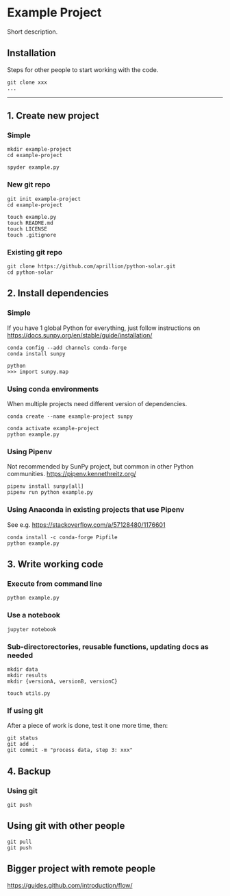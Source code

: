 # Example Project

Short description.

## Installation

Steps for other people to start working with the code.

    git clone xxx
    ...

---

## 1. Create new project
### Simple

    mkdir example-project
    cd example-project
    
    spyder example.py
    
### New git repo

    git init example-project
    cd example-project
    
    touch example.py
    touch README.md
    touch LICENSE
    touch .gitignore
    
### Existing git repo

    git clone https://github.com/aprillion/python-solar.git
    cd python-solar
    
## 2. Install dependencies
### Simple
If you have 1 global Python for everything, just follow instructions on https://docs.sunpy.org/en/stable/guide/installation/

    conda config --add channels conda-forge
    conda install sunpy
    
    python
    >>> import sunpy.map

### Using conda environments
When multiple projects need different version of dependencies.

    conda create --name example-project sunpy
    
    conda activate example-project
    python example.py

### Using Pipenv
Not recommended by SunPy project, but common in other Python communities. https://pipenv.kennethreitz.org/

    pipenv install sunpy[all]
    pipenv run python example.py

### Using Anaconda in existing projects that use Pipenv
See e.g. https://stackoverflow.com/a/57128480/1176601

    conda install -c conda-forge Pipfile
    python example.py

## 3. Write working code
### Execute from command line

    python example.py
    
### Use a notebook

    jupyter notebook

### Sub-directorectories, reusable functions, updating docs as needed

    mkdir data
    mkdir results
    mkdir {versionA, versionB, versionC}

    touch utils.py

### If using git
After a piece of work is done, test it one more time, then:

    git status
    git add .
    git commit -m "process data, step 3: xxx"

## 4. Backup
### Using git

    git push

## Using git with other people

    git pull
    git push

## Bigger project with remote people
https://guides.github.com/introduction/flow/
